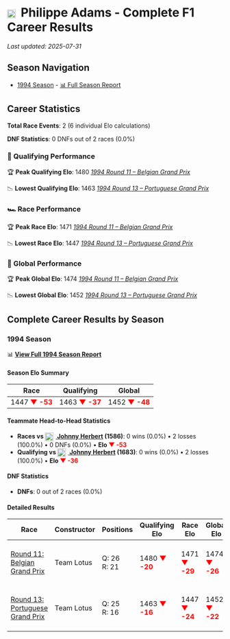# <img src="https://upload.wikimedia.org/wikipedia/commons/6/65/Flag_of_Belgium.svg" alt="Belgium" width="20" height="auto" style="vertical-align: middle; margin-right: 5px;" onerror="this.outerHTML='🇧🇪'; this.style.marginRight='5px';"/> Philippe Adams - Complete F1 Career Results

*Last updated: 2025-07-31*

## Season Navigation

- [1994 Season](#1994-season) - [📊 Full Season Report](../seasons/1994-season-report)

## Career Statistics

**Total Race Events**: 2 (6 individual Elo calculations)

**DNF Statistics**: 0 DNFs out of 2 races (0.0%)

### 🏁 Qualifying Performance

🏆 **Peak Qualifying Elo**: 1480
   *[1994 Round 11 – Belgian Grand Prix](../seasons/1994-season-report#round-11-belgian-grand-prix)*

📉 **Lowest Qualifying Elo**: 1463
   *[1994 Round 13 – Portuguese Grand Prix](../seasons/1994-season-report#round-13-portuguese-grand-prix)*

### 🏎️ Race Performance

🏆 **Peak Race Elo**: 1471
   *[1994 Round 11 – Belgian Grand Prix](../seasons/1994-season-report#round-11-belgian-grand-prix)*

📉 **Lowest Race Elo**: 1447
   *[1994 Round 13 – Portuguese Grand Prix](../seasons/1994-season-report#round-13-portuguese-grand-prix)*

### 🌟 Global Performance

🏆 **Peak Global Elo**: 1474
   *[1994 Round 11 – Belgian Grand Prix](../seasons/1994-season-report#round-11-belgian-grand-prix)*

📉 **Lowest Global Elo**: 1452
   *[1994 Round 13 – Portuguese Grand Prix](../seasons/1994-season-report#round-13-portuguese-grand-prix)*


## Complete Career Results by Season

### 1994 Season

📊 **[View Full 1994 Season Report](../seasons/1994-season-report)**

#### Season Elo Summary

| Race | Qualifying | Global |
|------|------------|--------|
| 1447 **<span style="color: red;">▼ -53</span>** | 1463 **<span style="color: red;">▼ -37</span>** | 1452 **<span style="color: red;">▼ -48</span>** |

#### Teammate Head-to-Head Statistics

- **Races vs [<img src="https://upload.wikimedia.org/wikipedia/commons/thumb/8/83/Flag_of_the_United_Kingdom_%283-5%29.svg/512px-Flag_of_the_United_Kingdom_%283-5%29.svg.png?20250726143817" alt="United Kingdom" width="20" height="auto" style="vertical-align: middle; margin-right: 5px;" onerror="this.outerHTML='🇬🇧'; this.style.marginRight='5px';"/> Johnny Herbert](johnny-herbert) (1586)**: 0 wins (0.0%) • 2 losses (100.0%) • 0 DNFs (0.0%) • **Elo <span style="color: red;">▼ -53</span>**
- **Qualifying vs [<img src="https://upload.wikimedia.org/wikipedia/commons/thumb/8/83/Flag_of_the_United_Kingdom_%283-5%29.svg/512px-Flag_of_the_United_Kingdom_%283-5%29.svg.png?20250726143817" alt="United Kingdom" width="20" height="auto" style="vertical-align: middle; margin-right: 5px;" onerror="this.outerHTML='🇬🇧'; this.style.marginRight='5px';"/> Johnny Herbert](johnny-herbert) (1683)**: 0 wins (0.0%) • 2 losses (100.0%) • **Elo <span style="color: red;">▼ -36</span>**

#### DNF Statistics

- **DNFs**: 0 out of 2 races (0.0%)

#### Detailed Results

| Race | Constructor | Positions | Qualifying Elo | Race Elo | Global Elo | Teammate |
|------|-------------|-----------|----------------|----------|------------|----------|
| [Round 11: Belgian Grand Prix](../seasons/1994-season-report#round-11-belgian-grand-prix) | Team Lotus | Q: 26<br/>R: 21 | 1480 **<span style="color: red;">▼ -20</span>** | 1471 **<span style="color: red;">▼ -29</span>** | 1474 **<span style="color: red;">▼ -26</span>** | [<img src="https://upload.wikimedia.org/wikipedia/commons/thumb/8/83/Flag_of_the_United_Kingdom_%283-5%29.svg/512px-Flag_of_the_United_Kingdom_%283-5%29.svg.png?20250726143817" alt="United Kingdom" width="20" height="auto" style="vertical-align: middle; margin-right: 5px;" onerror="this.outerHTML='🇬🇧'; this.style.marginRight='5px';"/> Johnny Herbert](johnny-herbert)<br/>Q: 20<br/>R: 12 |
| [Round 13: Portuguese Grand Prix](../seasons/1994-season-report#round-13-portuguese-grand-prix) | Team Lotus | Q: 25<br/>R: 16 | 1463 **<span style="color: red;">▼ -16</span>** | 1447 **<span style="color: red;">▼ -24</span>** | 1452 **<span style="color: red;">▼ -22</span>** | [<img src="https://upload.wikimedia.org/wikipedia/commons/thumb/8/83/Flag_of_the_United_Kingdom_%283-5%29.svg/512px-Flag_of_the_United_Kingdom_%283-5%29.svg.png?20250726143817" alt="United Kingdom" width="20" height="auto" style="vertical-align: middle; margin-right: 5px;" onerror="this.outerHTML='🇬🇧'; this.style.marginRight='5px';"/> Johnny Herbert](johnny-herbert)<br/>Q: 20<br/>R: 11 |

